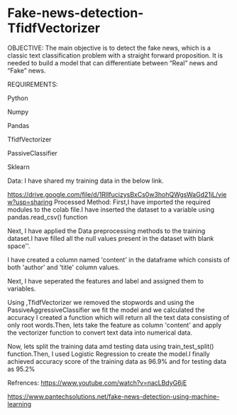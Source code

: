 # Fake-news-detection-TfidfVectorizer
OBJECTIVE:
The main objective is to detect the fake news, which is a classic text classification problem with a straight forward proposition. It is needed to build a model that can differentiate between “Real” news and “Fake” news.

REQUIREMENTS:


Python

Numpy

Pandas

TfidfVectorizer

PassiveClassifier

Sklearn



Data:
I have shared my training data in the below link.

https://drive.google.com/file/d/1RlIfucizysBxCs0w3hohQWgsWaGd21iL/view?usp=sharing
Processed Method:
First,I have imported the required modules to the colab file.I have inserted the dataset to a variable using pandas.read_csv() function

Next, I have applied the Data preprocessing methods to the training dataset.I have filled all the null values present in the dataset with blank space''.

I have created a column named 'content' in the dataframe which consists of both 'author' and 'title' column values.

Next, I have seperated the features and label and assigned them to variables.

Using ,TfidfVectorizer we removed the stopwords and using the PassiveAggressiveClassifier we fit the model and we calculated the accuracy I created a function which will return all the text data consisting of only root words.Then, lets take the feature as column 'content' and apply the vectorizer function to convert text data into numerical data.

Now, lets split the training data amd testing data using train_test_split() function.Then, I used Logistic Regression to create the model.I finally achieved accuracy score of the training data as 96.9% and for testing data as 95.2%



Refrences:
https://www.youtube.com/watch?v=nacLBdyG6jE



https://www.pantechsolutions.net/fake-news-detection-using-machine-learning
